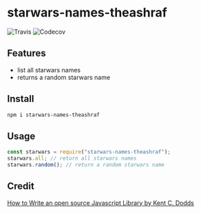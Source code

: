 # starwars-names-theashraf


![Travis](https://img.shields.io/travis/theashraf/starwars-names-theashraf.svg?style=flat-square) 
![Codecov](https://img.shields.io/codecov/c/github/theashraf/starwars-names-theashraf.svg?style=flat-square)


## Features
* list all starwars names 
* returns a random starwars name

## Install

```sh
npm i starwars-names-theashraf
```

## Usage
```javascript
const starwars = require("starwars-names-theashraf");
starwars.all; // return all starwars names
starwars.random(); // return a random starwars name 
```

## Credit
[How to Write an open source Javascript Library by Kent C. Dodds](https://egghead.io/courses/how-to-write-an-open-source-javascript-library)